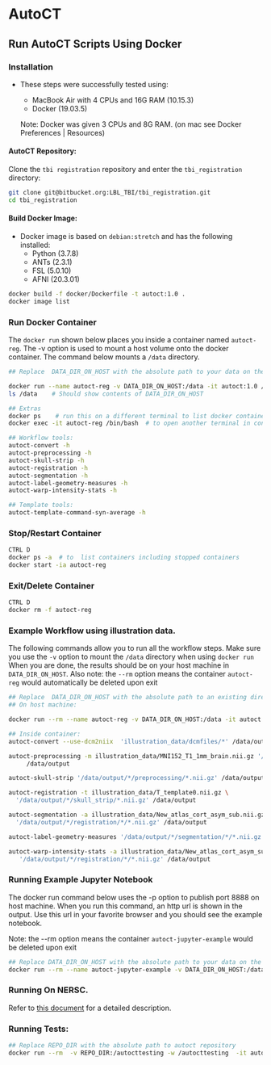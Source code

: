 # AutoCT

## Run AutoCT Scripts Using Docker

### Installation

- These steps were successfully tested using:
    - MacBook Air with 4 CPUs and 16G RAM (10.15.3)
    - Docker (19.03.5)
    
    Note: Docker was given 3 CPUs and 8G RAM. (on mac see Docker Preferences | Resources)

#### AutoCT Repository:

Clone the `tbi registration` repository and enter the `tbi_registration` directory:

```sh
git clone git@bitbucket.org:LBL_TBI/tbi_registration.git
cd tbi_registration
```

#### Build Docker Image:

- Docker image is based on `debian:stretch` and has the following installed:
    - Python (3.7.8)
    - ANTs (2.3.1)
    - FSL (5.0.10)
    - AFNI (20.3.01)

```sh
docker build -f docker/Dockerfile -t autoct:1.0 .
docker image list
```

### Run Docker Container

The `docker run` shown below places you inside a container named `autoct-reg`. The -v option is used to mount a host 
volume onto the docker container. The command below mounts  a `/data` directory.

```sh
## Replace  DATA_DIR_ON_HOST with the absolute path to your data on the host machine

docker run --name autoct-reg -v DATA_DIR_ON_HOST:/data -it autoct:1.0 /bin/bash
ls /data    # Should show contents of DATA_DIR_ON_HOST 

## Extras
docker ps    # run this on a different terminal to list docker containers
docker exec -it autoct-reg /bin/bash  # to open another terminal in container. 

## Workflow tools:
autoct-convert -h
autoct-preprocessing -h
autoct-skull-strip -h
autoct-registration -h
autoct-segmentation -h
autoct-label-geometry-measures -h 
autoct-warp-intensity-stats -h

## Template tools:
autoct-template-command-syn-average -h 
```

### Stop/Restart Container

```sh
CTRL D
docker ps -a  # to  list containers including stopped containers
docker start -ia autoct-reg
```

### Exit/Delete Container

```sh
CTRL D
docker rm -f autoct-reg 
```
### Example Workflow using illustration data.

The following commands allow you to run all the workflow steps. 
Make sure you use the `-v` option to mount the `/data` directory when using `docker run`
When you are done, the results should be on your host machine in  `DATA_DIR_ON_HOST`.
Also note: the `--rm` option means the container `autoct-reg` would automatically be deleted upon exit

```sh
## Replace  DATA_DIR_ON_HOST with the absolute path to an existing directory on the host machine
## On host machine: 

docker run --rm --name autoct-reg -v DATA_DIR_ON_HOST:/data -it autoct:1.0 /bin/bash

## Inside container:
autoct-convert --use-dcm2niix  'illustration_data/dcmfiles/*' /data/output

autoct-preprocessing -m illustration_data/MNI152_T1_1mm_brain.nii.gz '/data/output/*/convert/*.nii.gz' \
     /data/output

autoct-skull-strip '/data/output/*/preprocessing/*.nii.gz' /data/output

autoct-registration -t illustration_data/T_template0.nii.gz \
  '/data/output/*/skull_strip/*.nii.gz' /data/output

autoct-segmentation -a illustration_data/New_atlas_cort_asym_sub.nii.gz  \
  '/data/output/*/registration/*/*.nii.gz' /data/output

autoct-label-geometry-measures '/data/output/*/segmentation/*/*.nii.gz' /data/output

autoct-warp-intensity-stats -a illustration_data/New_atlas_cort_asym_sub.nii.gz \
   '/data/output/*/registration/*/*.nii.gz' /data/output
```

### Running Example Jupyter Notebook

The docker run command below uses the -p option to publish port 8888 on host machine. 
When you run this command,  an http url is shown in the output. 
Use this url in your favorite browser and you should see the example notebook.

Note: the --rm option means the container `autoct-jupyter-example` would be deleted upon exit

```sh
## Replace DATA_DIR_ON_HOST with the absolute path to your data on the host machine
docker run --rm --name autoct-jupyter-example -v DATA_DIR_ON_HOST:/data -p 8888:8888 -it autoct:1.0 
```
### Running On NERSC.

Refer to [this document](./nersc.md) for a detailed description.

### Running Tests:
```sh
## Replace REPO_DIR with the absolute path to autoct repository
docker run --rm  -v REPO_DIR:/autocttesting -w /autocttesting  -it autoct:1.0  pytest tests
```


